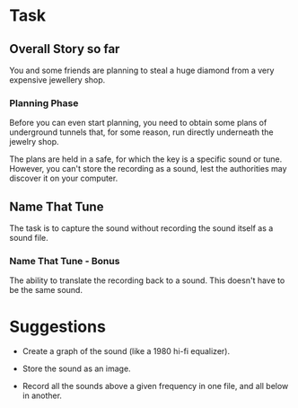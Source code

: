 # Task

## Overall Story so far

You and some friends are planning to steal a huge diamond from a very expensive jewellery shop.

### Planning Phase

Before you can even start planning, you need to obtain some plans of underground tunnels that, for some reason, run directly underneath the jewelry shop.

The plans are held in a safe, for which the key is a specific sound or tune.  However, you can't store the recording as a sound, lest the authorities may discover it on your computer.

## Name That Tune

The task is to capture the sound without recording the sound itself as a sound file.

### Name That Tune - Bonus

The ability to translate the recording back to a sound.  This doesn't have to be the same sound.


# Suggestions

* Create a graph of the sound (like a 1980 hi-fi equalizer).

* Store the sound as an image.

* Record all the sounds above a given frequency in one file, and all below in another.




